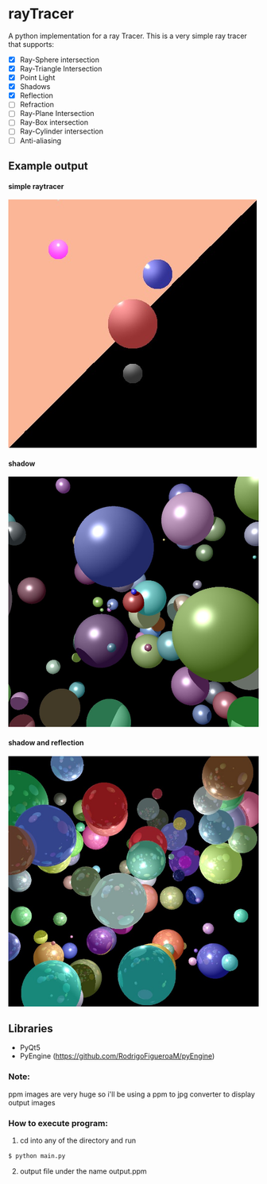 # rayTracer
A python implementation for a ray Tracer.
This is a very simple ray tracer that supports:
- [x] Ray-Sphere intersection
- [x] Ray-Triangle Intersection
- [x] Point Light
- [x] Shadows
- [x] Reflection
- [ ] Refraction
- [ ] Ray-Plane Intersection
- [ ] Ray-Box intersection
- [ ] Ray-Cylinder intersection
- [ ] Anti-aliasing

## Example output
#### simple raytracer
![alt text](https://github.com/RodrigoFigueroaM/rayTracer/blob/master/imgs/output.jpg)
#### shadow
![alt text](https://github.com/RodrigoFigueroaM/rayTracer/blob/master/imgs/shadows.jpg)
#### shadow and reflection
![alt text](https://github.com/RodrigoFigueroaM/rayTracer/blob/master/imgs/reflection2.jpg)

## Libraries
- PyQt5
- PyEngine (https://github.com/RodrigoFigueroaM/pyEngine)

### Note:
ppm images are very huge so i'll be using a ppm to jpg converter to display output images
### How to execute program:
1) cd into any of the directory and run
```sh
$ python main.py
```
2) output file under the name output.ppm
